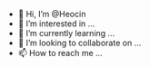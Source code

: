 - 👋 Hi, I’m @Heocin
- 👀 I’m interested in ...
- 🌱 I’m currently learning ...
- 💞️ I’m looking to collaborate on ...
- 📫 How to reach me ...

<!---
Heocin/Heocin is a ✨ special ✨ repository because its `README.md` (this file) appears on your GitHub profile.
You can click the Preview link to take a look at your changes.
--->
